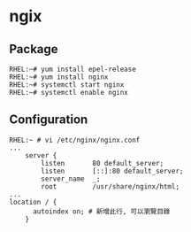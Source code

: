 # ngix #


## Package ##

	RHEL:~# yum install epel-release
	RHEL:~# yum install nginx
	RHEL:~# systemctl start nginx
	RHEL:~# systemctl enable nginx


## Configuration ##

	RHEL:~ # vi /etc/nginx/nginx.conf
	...
	    server {
	        listen       80 default_server;
	        listen       [::]:80 default_server;
	        server_name  _;
	        root         /usr/share/nginx/html;
	...
	location / {
          autoindex on; # 新增此行, 可以瀏覽目錄
        }

